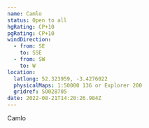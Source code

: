 ```yaml
---
name: Camlo
status: Open to all
hgRating: CP+10
pgRating: CP+10
windDirection:
  - from: SE
    to: SSE
  - from: SW
    to: W
location:
  latlong: 52.323959, -3.4276022
  physicalMaps: 1:50000 136 or Explorer 200
  gridref: SO028705
date: 2022-08-21T14:20:26.984Z
---
```

Camlo